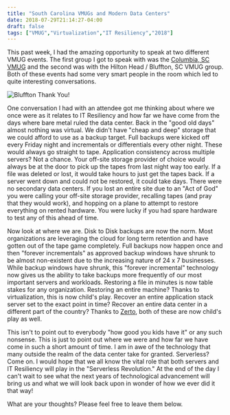 ```yaml
---
title: "South Carolina VMUGs and Modern Data Centers"
date: 2018-07-29T21:14:27-04:00
draft: false
tags: ["VMUG","Virtualization","IT Resiliency","2018"]
---
```


This past week, I had the amazing opportunity to speak at two different VMUG events.
The first group I got to speak with was the [Columbia, SC VMUG](https://community.vmug.com/communities/localcommunityhome?CommunityKey=48abd35e-f8de-4128-8e25-3fdffdbac9be) and the second was with the Hilton Head / Bluffton, SC VMUG group.
Both of these events had some very smart people in the room which led to quite interesting conversations.

<!--more-->

![Bluffton Thank You!](/img/bluffton_vmug.jpeg)

One conversation I had with an attendee got me thinking about where we once were as it relates to IT Resiliency and how far we have come from the days where bare metal ruled the data center.
Back in the "good old days" almost nothing was virtual.
We didn't have "cheap and deep" storage that we could afford to use as a backup target.
Full backups were kicked off every Friday night and incrementals or differentials every other night.
These would always go straight to tape.
Application consistency across multiple servers?
Not a chance.
Your off-site storage provider of choice would always be at the door to pick up the tapes from last night way too early.
If a file was deleted or lost, it would take hours to just get the tapes back.
If a server went down and could not be restored, it could take days.
There were no secondary data centers.
If you lost an entire site due to an "Act of God" you were calling your off-site storage provider, recalling tapes (and pray that they would work), and hopping on a plane to attempt to restore everything on rented hardware.
You were lucky if you had spare hardware to test any of this ahead of time.

Now look at where we are.
Disk to Disk backups are now the norm.
Most organizations are leveraging the cloud for long term retention and have gotten out of the tape game completely.
Full backups now happen once and then "forever incrementals" as approved backup windows have shrunk to be almost non-existent due to the increasing nature of 24 x 7 businesses.
While backup windows have shrunk, this "forever incremental" technology now gives us the ability to take backups more frequently of our most important servers and workloads.
Restoring a file in minutes is now table stakes for any organization.
Restoring an entire machine?
Thanks to virtualization, this is now child's play.
Recover an entire application stack server set to the exact point in time?
Recover an entire data center in a different part of the country?
Thanks to [Zerto](https://www.zerto.com), both of these are now child's play as well.

This isn't to point out to everybody "how good you kids have it" or any such nonsense.
This is just to point out where we were and how far we have come in such a short amount of time.
I am in awe of the technology that many outside the realm of the data center take for granted.
Serverless?
Come on.
I would hope that we all know the vital role that both servers and IT Resiliency will play in the "Serverless Revolution."
At the end of the day I can't wait to see what the next years of technological advancement will bring us and what we will look back upon in wonder of how we ever did it that way!

What are your thoughts? Please feel free to leave them below.
